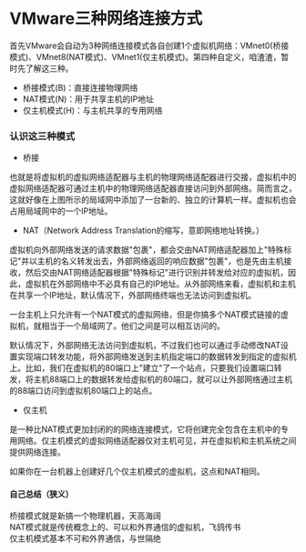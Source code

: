# VMware三种网络连接方式


首先VMware会自动为3种网络连接模式各自创建1个虚拟机网络：VMnet0(桥接模式)、VMnet8(NAT模式)、VMnet1(仅主机模式)。第四种自定义，咱渣渣，暂时先了解这三种。

- 桥接模式(B)：直接连接物理网络
- NAT模式(N)：用于共享主机的IP地址
- 仅主机模式(H)：与主机共享的专用网络

### 认识这三种模式
- 桥接   

也就是将虚拟机的虚拟网络适配器与主机的物理网络适配器进行交接，虚拟机中的虚拟网络适配器可通过主机中的物理网络适配器直接访问到外部网络。简而言之，这就好像在上图所示的局域网中添加了一台新的、独立的计算机一样。虚拟机也会占用局域网中的一个IP地址。

- NAT（Network Address Translation的缩写，意即网络地址转换。）

虚拟机向外部网络发送的请求数据"包裹"，都会交由NAT网络适配器加上"特殊标记"并以主机的名义转发出去，外部网络返回的响应数据"包裹"，也是先由主机接收，然后交由NAT网络适配器根据"特殊标记"进行识别并转发给对应的虚拟机，因此，虚拟机在外部网络中不必具有自己的IP地址。从外部网络来看，虚拟机和主机在共享一个IP地址，默认情况下，外部网络终端也无法访问到虚拟机。    

一台主机上只允许有一个NAT模式的虚拟网络，但是你搞多个NAT模式链接的虚拟机，就相当于一个局域网了。他们之间是可以相互访问的。

默认情况下，外部网络无法访问到虚拟机，不过我们也可以通过手动修改NAT设置实现端口转发功能，将外部网络发送到主机指定端口的数据转发到指定的虚拟机上。比如，我们在虚拟机的80端口上"建立"了一个站点，只要我们设置端口转发，将主机88端口上的数据转发给虚拟机的80端口，就可以让外部网络通过主机的88端口访问到虚拟机80端口上的站点。

- 仅主机    

是一种比NAT模式更加封闭的的网络连接模式，它将创建完全包含在主机中的专用网络。仅主机模式的虚拟网络适配器仅对主机可见，并在虚拟机和主机系统之间提供网络连接。

如果你在一台机器上创建好几个仅主机模式的虚拟机，这点和NAT相同。


#### 自己总结（狭义）

桥接模式就是新搞一个物理机器，天高海阔    
NAT模式就是传统概念上的、可以和外界通信的虚拟机，飞鸽传书    
仅主机模式基本不可和外界通信，与世隔绝
